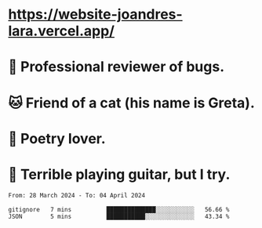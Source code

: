 # https://website-joandres-lara.vercel.app/
# 🐛 Professional reviewer of bugs.
# 🐱 Friend of a cat (his name is Greta).
# 📜 Poetry lover.
# 🎸 Terrible playing guitar, but I try.

<!--START_SECTION:waka-->

```txt
From: 28 March 2024 - To: 04 April 2024

gitignore   7 mins          ██████████████░░░░░░░░░░░   56.66 %
JSON        5 mins          ███████████░░░░░░░░░░░░░░   43.34 %
```

<!--END_SECTION:waka-->
